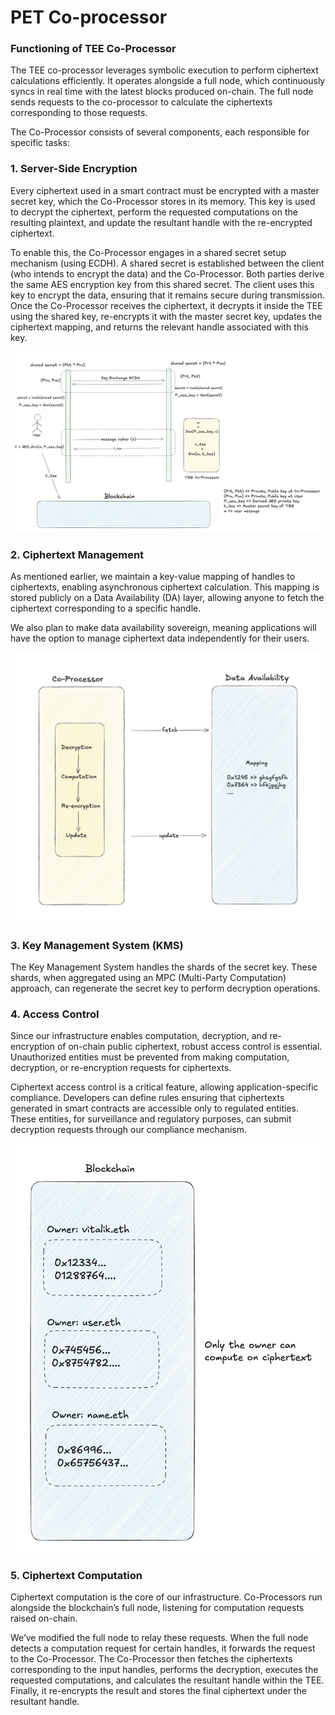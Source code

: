 # PET Co-processor

### Functioning of TEE Co-Processor

The TEE co-processor leverages symbolic execution to perform ciphertext calculations efficiently. It operates alongside a full node, which continuously syncs in real time with the latest blocks produced on-chain. The full node sends requests to the co-processor to calculate the ciphertexts corresponding to those requests.

The Co-Processor consists of several components, each responsible for specific tasks:

### 1. Server-Side Encryption

Every ciphertext used in a smart contract must be encrypted with a master secret key, which the Co-Processor stores in its memory. This key is used to decrypt the ciphertext, perform the requested computations on the resulting plaintext, and update the resultant handle with the re-encrypted ciphertext.

To enable this, the Co-Processor engages in a shared secret setup mechanism (using ECDH). A shared secret is established between the client (who intends to encrypt the data) and the Co-Processor. Both parties derive the same AES encryption key from this shared secret. The client uses this key to encrypt the data, ensuring that it remains secure during transmission. Once the Co-Processor receives the ciphertext, it decrypts it inside the TEE using the shared key, re-encrypts it with the master secret key, updates the ciphertext mapping, and returns the relevant handle associated with this key.

![alt text](image-2.png)

### 2. Ciphertext Management

As mentioned earlier, we maintain a key-value mapping of handles to ciphertexts, enabling asynchronous ciphertext calculation. This mapping is stored publicly on a Data Availability (DA) layer, allowing anyone to fetch the ciphertext corresponding to a specific handle.

We also plan to make data availability sovereign, meaning applications will have the option to manage ciphertext data independently for their users.

![alt text](image-1.png)

### 3. Key Management System (KMS)

The Key Management System handles the shards of the secret key. These shards, when aggregated using an MPC (Multi-Party Computation) approach, can regenerate the secret key to perform decryption operations.

### 4. Access Control

Since our infrastructure enables computation, decryption, and re-encryption of on-chain public ciphertext, robust access control is essential. Unauthorized entities must be prevented from making computation, decryption, or re-encryption requests for ciphertexts.

Ciphertext access control is a critical feature, allowing application-specific compliance. Developers can define rules ensuring that ciphertexts generated in smart contracts are accessible only to regulated entities. These entities, for surveillance and regulatory purposes, can submit decryption requests through our compliance mechanism.

![alt text](image.png)
### 5. Ciphertext Computation

Ciphertext computation is the core of our infrastructure. Co-Processors run alongside the blockchain’s full node, listening for computation requests raised on-chain.

We’ve modified the full node to relay these requests. When the full node detects a computation request for certain handles, it forwards the request to the Co-Processor. The Co-Processor then fetches the ciphertexts corresponding to the input handles, performs the decryption, executes the requested computations, and calculates the resultant handle within the TEE. Finally, it re-encrypts the result and stores the final ciphertext under the resultant handle.